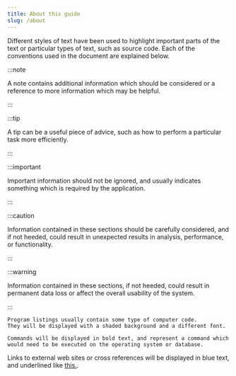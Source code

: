 ```yaml
---
title: About this guide
slug: /about
---
```


Different styles of text have been used to highlight important parts of
the text or particular types of text, such as source code. Each of the
conventions used in the document are explained below.

:::note

A note contains additional information which should be considered or a
reference to more information which may be helpful.

:::

:::tip

A tip can be a useful piece of advice, such as how to perform a
particular task more efficiently.

:::

:::important

Important information should not be ignored, and usually indicates
something which is required by the application.

:::

:::caution

Information contained in these sections should be carefully
considered, and if not heeded, could result in unexpected results in
analysis, performance, or functionality.

:::

:::warning

Information contained in these sections, if not heeded, could result
in permanent data loss or affect the overall usability of the system.

:::

    Program listings usually contain some type of computer code.
    They will be displayed with a shaded background and a different font.

`Commands will be displayed in bold text, and represent a command which
would need to be executed on the operating system or database.`

Links to external web sites or cross references will be displayed in
blue text, and underlined like [this.](http://www.dhis2.org).

<!--
Bibliographic references will displayed in square brackets like this
Store2007. A full reference can be found in the bibliography contained
at the end of this document.
-->
